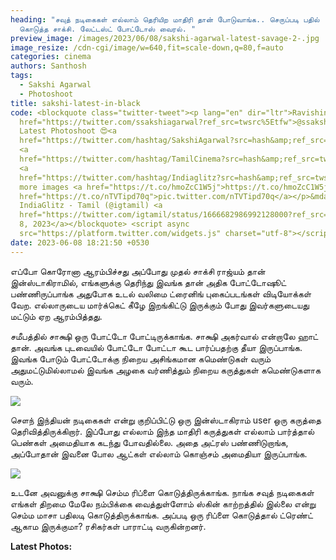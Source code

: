 ```yaml
---
heading: "சவுத் நடிகைகள் எல்லாம் தெரியிற மாதிரி தான் போடுவாங்க.. செருப்படி பதில்
  கொடுத்த சாக்சி. லேட்டஸ்ட் போட்டோஸ் வைரல். "
preview_image: /images/2023/06/08/sakshi-agarwal-latest-savage-2-.jpg
image_resize: /cdn-cgi/image/w=640,fit=scale-down,q=80,f=auto
categories: cinema
authors: Santhosh
tags:
  - Sakshi Agarwal
  - Photoshoot
title: sakshi-latest-in-black
code: <blockquote class="twitter-tweet"><p lang="en" dir="ltr">Ravishing <a
  href="https://twitter.com/ssakshiagarwal?ref_src=twsrc%5Etfw">@ssakshiagarwal</a>
  Latest Photoshoot 😍<a
  href="https://twitter.com/hashtag/SakshiAgarwal?src=hash&amp;ref_src=twsrc%5Etfw">#SakshiAgarwal</a>
  <a
  href="https://twitter.com/hashtag/TamilCinema?src=hash&amp;ref_src=twsrc%5Etfw">#TamilCinema</a>
  <a
  href="https://twitter.com/hashtag/Indiaglitz?src=hash&amp;ref_src=twsrc%5Etfw">#Indiaglitz</a><br><br>For
  more images <a href="https://t.co/hmoZcC1W5j">https://t.co/hmoZcC1W5j</a> <a
  href="https://t.co/nTVTipd70q">pic.twitter.com/nTVTipd70q</a></p>&mdash;
  IndiaGlitz - Tamil (@igtamil) <a
  href="https://twitter.com/igtamil/status/1666682986992128000?ref_src=twsrc%5Etfw">June
  8, 2023</a></blockquote> <script async
  src="https://platform.twitter.com/widgets.js" charset="utf-8"></script>
date: 2023-06-08 18:21:50 +0530
---
```

எப்போ கொரோனா ஆரம்பிச்சது அப்போது முதல் சாக்சி ராஜ்யம் தான் இன்ஸ்டாகிராமில், எங்களுக்கு தெரிந்து இவங்க தான் அதிக போட்டோஷூட் பண்ணிருப்பாங்க அதுபோக உடல் வலிமை ட்ரைனிங் புகைப்படங்கள் விடியோக்கள் வேற. எல்லாருடைய மார்க்கெட் கீழே இறங்கிட்டு இருக்கும் போது இவர்களுடையது மட்டும் ஏற ஆரம்பித்தது.

சமீபத்தில் சாக்ஷி ஒரு போட்டோ போட்டிருக்காங்க. சாக்ஷி அகர்வால் என்றாலே ஹாட் தான். அவங்க புடவையில் போட்டோ போட்டா கூட பார்ப்பதற்கு தீயா இருப்பாங்க. இவங்க போடும் போட்டோக்கு நிறைய அசிங்கமான கமெண்டுகள் வரும் அதுமட்டுமில்லாமல் இவங்க அழகை வர்ணித்தும் நிறைய கருத்துகள் கமெண்டுகளாக வரும். 

![](/images/2023/06/08/sakshi-agarwal-latest-savage-1-.jpg)

சௌந் இந்தியன் நடிகைகள் என்று குறிப்பிட்டு ஒரு இன்ஸ்டாகிராம் user ஒரு கருத்தை தெரிவித்திருக்கிறார். இப்போது எல்லாம் இந்த மாதிரி கருத்துகள் எல்லாம் பார்த்தால் பெண்கள் அமைதியாக கடந்து போவதில்லை. அதை அட்ரஸ் பண்ணிடுறாங்க, அப்போதான் இவனை போல ஆட்கள் எல்லாம் கொஞ்சம் அமைதியா இருப்பாங்க. 

![](/images/2023/06/08/sakshi-agarwal-latest-savage-3-.jpg)

உடனே அவனுக்கு சாக்ஷி செம்ம ரிப்ளை கொடுத்திருக்காங்க. நாங்க சவுத் நடிகைகள் எங்கள் திறமை மேலே நம்பிக்கை வைத்துள்ளோம் ஸ்கின் காற்றத்தில் இல்லை என்று செம்ம மாசா பதிலடி கொடுத்திருக்காங்க. அப்படி ஒரு ரிப்ளை கொடுத்தால் ட்ரெண்ட் ஆகாம இருக்குமா? ரசிகர்கள் பாராட்டி வருகின்றனர். 

**L﻿atest Photos:**